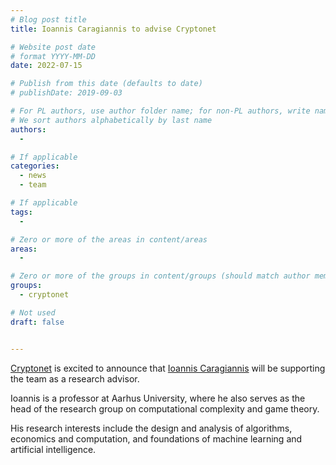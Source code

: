 ```yaml
---
# Blog post title
title: Ioannis Caragiannis to advise Cryptonet

# Website post date
# format YYYY-MM-DD
date: 2022-07-15

# Publish from this date (defaults to date)
# publishDate: 2019-09-03

# For PL authors, use author folder name; for non-PL authors, write name as in paper within ""
# We sort authors alphabetically by last name
authors:
  - 

# If applicable
categories:
  - news
  - team

# If applicable
tags:
  -

# Zero or more of the areas in content/areas
areas:
  -

# Zero or more of the groups in content/groups (should match author membership)
groups:
  - cryptonet

# Not used
draft: false


---
```


[Cryptonet](/groups/cryptonet/) is excited to announce that [Ioannis Caragiannis](/authors/ioannis-caragiannis) will be supporting the team as a research advisor.

Ioannis is a professor at Aarhus University, where he also serves as the head of the research group on computational complexity and game theory.

His research interests include the design and analysis of algorithms, economics and computation, and foundations of machine learning and artificial intelligence.
